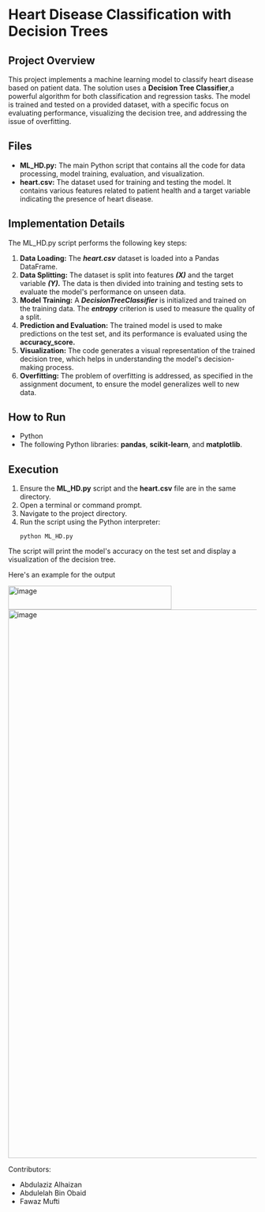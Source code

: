 # Heart Disease Classification with Decision Trees

## Project Overview
This project implements a machine learning model to classify heart disease based on patient data. The solution uses a **Decision Tree Classifier**,a powerful algorithm for both classification and regression tasks. The model is trained and tested on a provided dataset, with a specific focus on evaluating performance, visualizing the decision tree, and addressing the issue of overfitting.

## Files

  - **ML_HD.py:** The main Python script that contains all the code for data processing, model training, evaluation, and visualization.
  - **heart.csv:** The dataset used for training and testing the model. It contains various features related to patient health and a target variable indicating the presence of heart disease.

## Implementation Details

The ML_HD.py script performs the following key steps:

  1. **Data Loading:** The ***heart.csv*** dataset is loaded into a Pandas DataFrame.
  2. **Data Splitting:** The dataset is split into features ***(X)*** and the target variable ***(Y).*** The data is then divided into training and testing sets to evaluate the model's performance on unseen data.
  3. **Model Training:** A ***DecisionTreeClassifier*** is initialized and trained on the training data. The ***entropy*** criterion is used to measure the quality of a split.
  4. **Prediction and Evaluation:** The trained model is used to make predictions on the test set, and its performance is evaluated using the **accuracy_score.**
  5. **Visualization:** The code generates a visual representation of the trained decision tree, which helps in understanding the model's decision-making process.
  6. **Overfitting:** The problem of overfitting is addressed, as specified in the assignment document, to ensure the model generalizes well to new data.

## How to Run

  - Python
  - The following Python libraries: **pandas**, **scikit-learn**, and **matplotlib**.

## Execution

  1. Ensure the **ML_HD.py** script and the **heart.csv** file are in the same directory.
  2. Open a terminal or command prompt.
  3. Navigate to the project directory.
  4. Run the script using the Python interpreter:
       ```
       python ML_HD.py
       ```

The script will print the model's accuracy on the test set and display a visualization of the decision tree.

Here's an example for the output

<img width="331" height="48" alt="image" src="https://github.com/user-attachments/assets/c09d6daa-2a4d-4058-8341-ab61daeb7ac3" />

<img width="1911" height="1111" alt="image" src="https://github.com/user-attachments/assets/41a9f17e-3179-4ae2-979d-c363d9037657" />


Contributors:

- Abdulaziz Alhaizan
- Abdulelah Bin Obaid
- Fawaz Mufti

